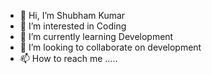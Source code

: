 - 👋 Hi, I’m Shubham Kumar
- 👀 I’m interested in Coding
- 🌱 I’m currently learning Development
- 💞️ I’m looking to collaborate on development
- 📫 How to reach me .....

<!---
Shubhamgeoinfo-IIT-KGP/Shubhamgeoinfo-IIT-KGP is a ✨ special ✨ repository because its `README.md` (this file) appears on your GitHub profile.
You can click the Preview link to take a look at your changes.
--->
